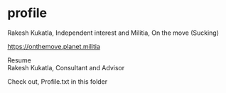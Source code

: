 # profile
Rakesh Kukatla, Independent interest and Militia, On the move (Sucking)

https://onthemove.planet.militia

Resume    
Rakesh Kukatla, Consultant and Advisor

Check out, Profile.txt in this folder
